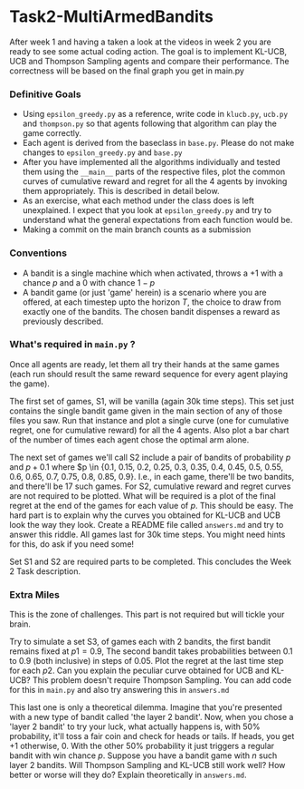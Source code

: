 # Task2-MultiArmedBandits

After week 1 and having a taken a look at the videos in week 2 you are ready to see some actual coding action.
The goal is to implement KL-UCB, UCB and Thompson Sampling agents and compare their performance. The correctness will be based on the final graph you get in main.py

### Definitive Goals
- Using `epsilon_greedy.py` as a reference, write code in `klucb.py`, `ucb.py` and `thompson.py` so that agents following that algorithm can play the game correctly.
- Each agent is derived from the baseclass in `base.py`. Please do not make changes to `epsilon_greedy.py` and `base.py`
- After you have implemented all the algorithms individually and tested them using the `__main__` parts of the respective files, plot the common curves of cumulative reward and regret for all the 4 agents by invoking them appropriately. This is described in detail below.
- As an exercise, what each method under the class does is left unexplained. I expect that you look at `epsilon_greedy.py` and try to understand what the general expectations from each function would be.
- Making a commit on the main branch counts as a submission

### Conventions
- A bandit is a single machine which when activated, throws a +1 with a chance $p$ and a 0 with chance $1-p$
- A bandit game (or just 'game' herein) is a scenario where you are offered, at each timestep upto the horizon $T$, the choice to draw from exactly one of the bandits. The chosen bandit dispenses a reward as previously described.

### What's required in `main.py` ?
Once all agents are ready, let them all try their hands at the same games (each run should result the same reward sequence for every agent playing the game). 

The first set of games, S1, will be vanilla (again 30k time steps). This set just contains the single bandit game given in the main section of any of those files you saw. Run that instance and plot a single curve (one for cumulative regret, one for cumulative reward) for all the 4 agents. Also plot a bar chart of the number of times each agent chose the optimal arm alone.


The next set of games we'll call S2 include a pair of bandits of probability $p$ and $p+0.1$ where $p \in \{0.1, 0.15, 0.2, 0.25, 0.3, 0.35, 0.4, 0.45, 0.5, 0.55, 0.6, 0.65, 0.7, 0.75, 0.8, 0.85, 0.9\}. I.e., in each game, there'll be two bandits, and there'll be 17 such games. For S2, cumulative reward and regret curves are not required to be plotted. What will be required is a plot of the final regret at the end of the games for each value of $p$. This should be easy. The hard part is to explain why the curves you obtained for KL-UCB and UCB look the way they look. Create a README file called `answers.md` and try to answer this riddle. All games last for 30k time steps. You might need hints for this, do ask if you need some!

Set S1 and S2 are required parts to be completed. This concludes the Week 2 Task description.

### Extra Miles
This is the zone of challenges. This part is not required but will tickle your brain.

Try to simulate a set S3, of games each with 2 bandits, the first bandit remains fixed at $p1 =0.9$, The second bandit takes probabilities between $0.1$ to $0.9$ (both inclusive) in steps of $0.05$. Plot the regret at the last time step for each $p2$. Can you explain the peculiar curve obtained for UCB and KL-UCB? This problem doesn't require Thompson Sampling. You can add code for this in `main.py` and also try answering this in `answers.md`

This last one is only a theoretical dilemma. Imagine that you're presented with a new type of bandit called 'the layer 2 bandit'. Now, when you chose a 'layer 2 bandit' to try your luck, what actually happens is, with 50% probability, it'll toss a fair coin and check for heads or tails. If heads, you get +1 otherwise, 0. With the other 50% probability it just triggers a regular bandit with win chance $p$. Suppose you have a bandit game with $n$ such layer 2 bandits. Will Thompson Sampling and KL-UCB still work well? How better or worse will they do? Explain theoretically in `answers.md`.
